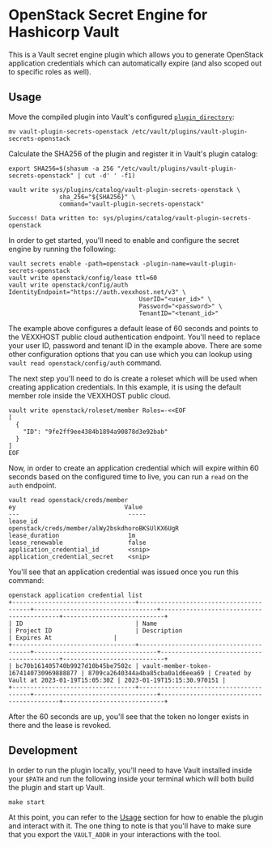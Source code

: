 # OpenStack Secret Engine for Hashicorp Vault

This is a Vault secret engine plugin which allows you to generate OpenStack
application credentials which can automatically expire (and also scoped out
to specific roles as well).

## Usage

Move the compiled plugin into Vault's configured [`plugin_directory`](https://www.vaultproject.io/docs/configuration/index.html#plugin_directory):

```shell
mv vault-plugin-secrets-openstack /etc/vault/plugins/vault-plugin-secrets-openstack
```

Calculate the SHA256 of the plugin and register it in Vault's plugin catalog:

```shell
export SHA256=$(shasum -a 256 "/etc/vault/plugins/vault-plugin-secrets-openstack" | cut -d' ' -f1)

vault write sys/plugins/catalog/vault-plugin-secrets-openstack \
              sha_256="${SHA256}" \
              command="vault-plugin-secrets-openstack"

Success! Data written to: sys/plugins/catalog/vault-plugin-secrets-openstack
```

In order to get started, you'll need to enable and configure the secret engine
by running the following:

```shell
vault secrets enable -path=openstack -plugin-name=vault-plugin-secrets-openstack
vault write openstack/config/lease ttl=60
vault write openstack/config/auth IdentityEndpoint="https://auth.vexxhost.net/v3" \
                                    UserID="<user_id>" \
                                    Password="<password>" \
                                    TenantID="<tenant_id>"
```

The example above configures a default lease of 60 seconds and points to the
VEXXHOST public cloud authentication endpoint.  You'll need to replace your
user ID, password and tenant ID in the example above.  There are some other
configuration options that you can use which you can lookup using `vault read
openstack/config/auth` command.

The next step you'll need to do is create a roleset which will be used when
creating application credentials.  In this example, it is using the default
member role inside the VEXXHOST public cloud.

```shell
vault write openstack/roleset/member Roles=-<<EOF
[
  {
    "ID": "9fe2ff9ee4384b1894a90878d3e92bab"
  }
]
EOF
```

Now, in order to create an application credential which will expire within
60 seconds based on the configured time to live, you can run a `read` on the
`auth` endpoint.

```shell
vault read openstack/creds/member
ey                              Value
---                              -----
lease_id                         openstack/creds/member/alWy2bskdhoroBKSUlKX6UgR
lease_duration                   1m
lease_renewable                  false
application_credential_id        <snip>
application_credential_secret    <snip>
```

You'll see that an application credential was issued once you run this command:

```shell
openstack application credential list
+----------------------------------+----------------------------------------+----------------------------------+------------------------------------------+----------------------------+
| ID                               | Name                                   | Project ID                       | Description                              | Expires At                 |
+----------------------------------+----------------------------------------+----------------------------------+------------------------------------------+----------------------------+
| bc70b161405740b9927d10b45be7502c | vault-member-token-1674140730969888877 | 8709ca2640344a4ba85cba0a1d6eea69 | Created by Vault at 2023-01-19T15:05:30Z | 2023-01-19T15:15:30.970151 |
+----------------------------------+----------------------------------------+----------------------------------+------------------------------------------+----------------------------+
```

After the 60 seconds are up, you'll see that the token no longer exists in there
and the lease is revoked.

## Development

In order to run the plugin locally, you'll need to have Vault installed inside
your `$PATH` and run the following inside your terminal which will both build
the plugin and start up Vault.

```shell
make start
```

At this point, you can refer to the [Usage](#Usage) section for how to enable the plugin
and interact with it.  The one thing to note is that you'll have to make sure
that you export the `VAULT_ADDR` in your interactions with the tool.
